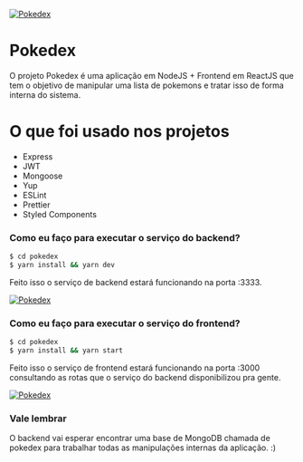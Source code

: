 [![Pokedex](https://i.imgur.com/DdiIFjA.png?1)]()
# Pokedex

O projeto Pokedex é uma aplicação em NodeJS + Frontend em ReactJS que tem o objetivo de manipular uma lista de pokemons e tratar isso de forma interna do sistema. 

# O que foi usado nos projetos
  - Express
  - JWT
  - Mongoose
  - Yup
  - ESLint
  - Prettier
  - Styled Components

### Como eu faço para executar o serviço do backend?

```sh
$ cd pokedex
$ yarn install && yarn dev
```

Feito isso o serviço de backend estará funcionando na porta :3333. 

[![Pokedex](https://i.imgur.com/UIGHqHk.png)]()

### Como eu faço para executar o serviço do frontend?

```sh
$ cd pokedex
$ yarn install && yarn start
```

Feito isso o serviço de frontend estará funcionando na porta :3000 consultando as rotas que o serviço do backend disponibilizou pra gente. 

[![Pokedex](https://i.imgur.com/ot1mFqr.png)]()

### Vale lembrar

O backend vai esperar encontrar uma base de MongoDB chamada de pokedex para trabalhar todas as manipulações internas da aplicação. :) 

